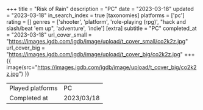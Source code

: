 +++
title = "Risk of Rain"
description = "PC"
date = "2023-03-18"
updated = "2023-03-18"
in_search_index = true
[taxonomies]
platforms = ['pc']
rating = []
genres = ['shooter', 'platform', 'role-playing (rpg)', "hack and slash/beat 'em up", 'adventure', 'indie']
[extra]
subtitle = "PC"
completed_at = "2023-03-18"
url_cover_small = "https://images.igdb.com/igdb/image/upload/t_cover_small/co2k2z.jpg"
url_cover_big = "https://images.igdb.com/igdb/image/upload/t_cover_big/co2k2z.jpg"
+++
{{ image(src="https://images.igdb.com/igdb/image/upload/t_cover_big/co2k2z.jpg") }}

|              |            |
| ------------ | ---------- |
| Played platforms    | PC |
| Completed at | 2023/03/18 |


